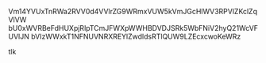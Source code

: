 Vm14YVUxTnRWa2RVV0d4VVlrZG9WRmxVUW5kVmJGcHlWV3RPVlZKclZqVlVW
bU0xWVRBeFdHUXpjRlpTCmJFWXpWWHBDVDJSRk5WbFNiV2hyQ21WcVFUVlJN
bVIzWWxkT1NFNUVNRXREYlZwdldsRTlQUW9LZEcxcwoKeWRz

tlk